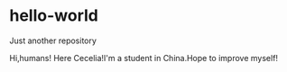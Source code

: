 # hello-world
Just another repository


Hi,humans!
Here Cecelia!I'm a student in China.Hope to improve myself!
